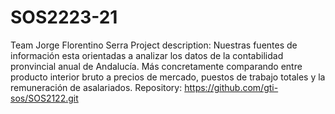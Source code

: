 # SOS2223-21
Team
Jorge Florentino Serra
Project description: Nuestras fuentes de información esta orientadas a analizar los datos de la contabilidad pronvincial anual de Andalucía. Más concretamente comparando entre producto interior bruto a precios de mercado, puestos de trabajo totales y la remuneración de asalariados.
Repository: https://github.com/gti-sos/SOS2122.git
